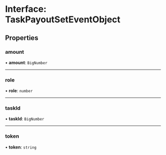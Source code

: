 # Interface: TaskPayoutSetEventObject

## Properties

### amount

• **amount**: `BigNumber`

___

### role

• **role**: `number`

___

### taskId

• **taskId**: `BigNumber`

___

### token

• **token**: `string`
